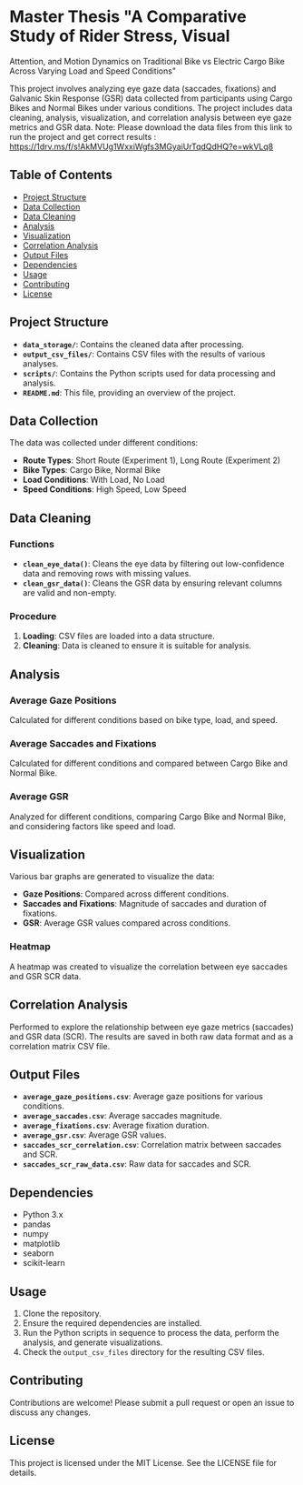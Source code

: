 # Master Thesis "A Comparative Study of Rider Stress, Visual
Attention, and Motion Dynamics on Traditional Bike
vs Electric Cargo Bike Across Varying Load and
Speed Conditions"


This project involves analyzing eye gaze data (saccades, fixations) and Galvanic Skin Response (GSR) data collected from participants using Cargo Bikes and Normal Bikes under various conditions. The project includes data cleaning, analysis, visualization, and correlation analysis between eye gaze metrics and GSR data.
Note: Please download the data files from this link to run the project and get correct results : https://1drv.ms/f/s!AkMVUg1WxxiWgfs3MGyaiUrTqdQdHQ?e=wkVLq8

## Table of Contents

- [Project Structure](#project-structure)
- [Data Collection](#data-collection)
- [Data Cleaning](#data-cleaning)
- [Analysis](#analysis)
- [Visualization](#visualization)
- [Correlation Analysis](#correlation-analysis)
- [Output Files](#output-files)
- [Dependencies](#dependencies)
- [Usage](#usage)
- [Contributing](#contributing)
- [License](#license)

## Project Structure

- **`data_storage/`**: Contains the cleaned data after processing.
- **`output_csv_files/`**: Contains CSV files with the results of various analyses.
- **`scripts/`**: Contains the Python scripts used for data processing and analysis.
- **`README.md`**: This file, providing an overview of the project.

## Data Collection

The data was collected under different conditions:
- **Route Types**: Short Route (Experiment 1), Long Route (Experiment 2)
- **Bike Types**: Cargo Bike, Normal Bike
- **Load Conditions**: With Load, No Load
- **Speed Conditions**: High Speed, Low Speed

## Data Cleaning

### Functions

- **`clean_eye_data()`**: Cleans the eye data by filtering out low-confidence data and removing rows with missing values.
- **`clean_gsr_data()`**: Cleans the GSR data by ensuring relevant columns are valid and non-empty.

### Procedure

1. **Loading**: CSV files are loaded into a data structure.
2. **Cleaning**: Data is cleaned to ensure it is suitable for analysis.

## Analysis

### Average Gaze Positions

Calculated for different conditions based on bike type, load, and speed.

### Average Saccades and Fixations

Calculated for different conditions and compared between Cargo Bike and Normal Bike.

### Average GSR

Analyzed for different conditions, comparing Cargo Bike and Normal Bike, and considering factors like speed and load.

## Visualization

Various bar graphs are generated to visualize the data:
- **Gaze Positions**: Compared across different conditions.
- **Saccades and Fixations**: Magnitude of saccades and duration of fixations.
- **GSR**: Average GSR values compared across conditions.

### Heatmap

A heatmap was created to visualize the correlation between eye saccades and GSR SCR data.

## Correlation Analysis

Performed to explore the relationship between eye gaze metrics (saccades) and GSR data (SCR). The results are saved in both raw data format and as a correlation matrix CSV file.

## Output Files

- **`average_gaze_positions.csv`**: Average gaze positions for various conditions.
- **`average_saccades.csv`**: Average saccades magnitude.
- **`average_fixations.csv`**: Average fixation duration.
- **`average_gsr.csv`**: Average GSR values.
- **`saccades_scr_correlation.csv`**: Correlation matrix between saccades and SCR.
- **`saccades_scr_raw_data.csv`**: Raw data for saccades and SCR.

## Dependencies

- Python 3.x
- pandas
- numpy
- matplotlib
- seaborn
- scikit-learn

## Usage

1. Clone the repository.
2. Ensure the required dependencies are installed.
3. Run the Python scripts in sequence to process the data, perform the analysis, and generate visualizations.
4. Check the `output_csv_files` directory for the resulting CSV files.

## Contributing

Contributions are welcome! Please submit a pull request or open an issue to discuss any changes.

## License

This project is licensed under the MIT License. See the LICENSE file for details.
